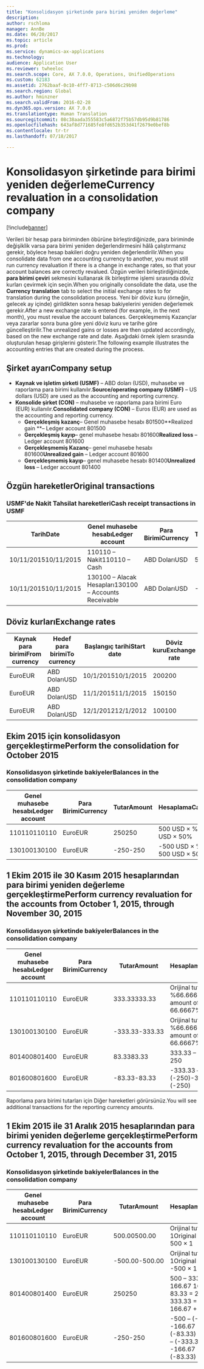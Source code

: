 ```yaml
---
title: "Konsolidasyon şirketinde para birimi yeniden değerleme"
description: 
author: rschloma
manager: AnnBe
ms.date: 06/20/2017
ms.topic: article
ms.prod: 
ms.service: dynamics-ax-applications
ms.technology: 
audience: Application User
ms.reviewer: twheeloc
ms.search.scope: Core, AX 7.0.0, Operations, UnifiedOperations
ms.custom: 62183
ms.assetid: 2762baaf-0c10-4ff7-8713-c506d6c29b98
ms.search.region: Global
ms.author: hminzner
ms.search.validFrom: 2016-02-28
ms.dyn365.ops.version: AX 7.0.0
ms.translationtype: Human Translation
ms.sourcegitcommit: 08c38aada355583c5a6872f75b57db95d9b81786
ms.openlocfilehash: 643af8d771685fe8fd652b353d41f2679e0bef8b
ms.contentlocale: tr-tr
ms.lasthandoff: 07/18/2017

---
```


# <a name="currency-revaluation-in-a-consolidation-company"></a><span data-ttu-id="5b598-102">Konsolidasyon şirketinde para birimi yeniden değerleme</span><span class="sxs-lookup"><span data-stu-id="5b598-102">Currency revaluation in a consolidation company</span></span>

[!include[banner](../includes/banner.md)]




<span data-ttu-id="5b598-103">Verileri bir hesap para biriminden öbürüne birleştirdiğinizde, para biriminde değişiklik varsa para birimi yeniden değerlendirmesini hâlâ çalıştırmanız gerekir, böylece hesap bakileri doğru yeniden değerlendirilir.</span><span class="sxs-lookup"><span data-stu-id="5b598-103">When you consolidate data from one accounting currency to another, you must still run currency revaluation if there is a change in exchange rates, so that your account balances  are correctly revalued.</span></span> <span data-ttu-id="5b598-104">Özgün verileri birleştirdiğinizde, **para birimi çeviri** sekmesini kullanarak ilk birleştirme işlemi sırasında döviz kurları çevirmek için seçin.</span><span class="sxs-lookup"><span data-stu-id="5b598-104">When you originally consolidate the data, use the **Currency translation** tab to select the initial exchange rates to for translation during the consolidation process.</span></span> <span data-ttu-id="5b598-105">Yeni bir döviz kuru (örneğin, gelecek ay içinde) girildikten sonra hesap bakiyelerini yeniden değerlemek gerekir.</span><span class="sxs-lookup"><span data-stu-id="5b598-105">After a new exchange rate is entered (for example, in the next month), you must revalue the account balances.</span></span> <span data-ttu-id="5b598-106">Gerçekleşmemiş Kazançlar veya zararlar sonra buna göre yeni döviz kuru ve tarihe göre güncelleştirilir.</span><span class="sxs-lookup"><span data-stu-id="5b598-106">The unrealized gains or losses are then updated accordingly, based on the new exchange rate and date.</span></span> <span data-ttu-id="5b598-107">Aşağıdaki örnek işlem sırasında oluşturulan hesap girişlerini gösterir.</span><span class="sxs-lookup"><span data-stu-id="5b598-107">The following example illustrates the accounting entries that are created during the process.</span></span>

## <a name="company-setup"></a><span data-ttu-id="5b598-108">Şirket ayarı</span><span class="sxs-lookup"><span data-stu-id="5b598-108">Company setup</span></span>
-   <span data-ttu-id="5b598-109">**Kaynak ve işletim şirketi (USMF)** – ABD doları (USD), muhasebe ve raporlama para birimi kullanılır.</span><span class="sxs-lookup"><span data-stu-id="5b598-109">**Source/operating company (USMF)** – US dollars (USD) are used as the accounting and reporting currency.</span></span>
-   <span data-ttu-id="5b598-110">**Konsolide şirket (CON)** – muhasebe ve raporlama para birimi Euro (EUR) kullanılır.</span><span class="sxs-lookup"><span data-stu-id="5b598-110">**Consolidated company (CON)** – Euros (EUR) are used as the accounting and reporting currency.</span></span>
    -   <span data-ttu-id="5b598-111">**Gerçekleşmiş kazanç**– Genel muhasebe hesabı 801500</span><span class="sxs-lookup"><span data-stu-id="5b598-111">**Realized gain **– Ledger account 801500</span></span>
    -   <span data-ttu-id="5b598-112">**Gerçekleşmiş kayıp**– genel muhasebe hesabı 801600</span><span class="sxs-lookup"><span data-stu-id="5b598-112">**Realized loss** – Ledger account 801600</span></span>
    -   <span data-ttu-id="5b598-113">**Gerçekleşmemiş Kazanç**– genel muhasebe hesabı 801600</span><span class="sxs-lookup"><span data-stu-id="5b598-113">**Unrealized gain** – Ledger account 801600</span></span>
    -   <span data-ttu-id="5b598-114">**Gerçekleşmemiş kayıp**– genel muhasebe hesabı 801400</span><span class="sxs-lookup"><span data-stu-id="5b598-114">**Unrealized loss** – Ledger account 801400</span></span>

## <a name="original-transactions"></a><span data-ttu-id="5b598-115">Özgün hareketler</span><span class="sxs-lookup"><span data-stu-id="5b598-115">Original transactions</span></span>
### <a name="cash-receipt-transactions-in-usmf"></a><span data-ttu-id="5b598-116">USMF'de Nakit Tahsilat hareketleri</span><span class="sxs-lookup"><span data-stu-id="5b598-116">Cash receipt transactions in USMF</span></span>

| <span data-ttu-id="5b598-117">Tarih</span><span class="sxs-lookup"><span data-stu-id="5b598-117">Date</span></span>       | <span data-ttu-id="5b598-118">Genel muhasebe hesabı</span><span class="sxs-lookup"><span data-stu-id="5b598-118">Ledger account</span></span>               | <span data-ttu-id="5b598-119">Para Birimi</span><span class="sxs-lookup"><span data-stu-id="5b598-119">Currency</span></span> | <span data-ttu-id="5b598-120">Tutar</span><span class="sxs-lookup"><span data-stu-id="5b598-120">Amount</span></span> |
|------------|------------------------------|----------|--------|
| <span data-ttu-id="5b598-121">10/11/2015</span><span class="sxs-lookup"><span data-stu-id="5b598-121">10/11/2015</span></span> | <span data-ttu-id="5b598-122">110110 – Nakit</span><span class="sxs-lookup"><span data-stu-id="5b598-122">110110 – Cash</span></span>                | <span data-ttu-id="5b598-123">ABD Doları</span><span class="sxs-lookup"><span data-stu-id="5b598-123">USD</span></span>      | <span data-ttu-id="5b598-124">500</span><span class="sxs-lookup"><span data-stu-id="5b598-124">500</span></span>    |
| <span data-ttu-id="5b598-125">10/11/2015</span><span class="sxs-lookup"><span data-stu-id="5b598-125">10/11/2015</span></span> | <span data-ttu-id="5b598-126">130100 – Alacak Hesapları</span><span class="sxs-lookup"><span data-stu-id="5b598-126">130100 – Accounts Receivable</span></span> | <span data-ttu-id="5b598-127">ABD Doları</span><span class="sxs-lookup"><span data-stu-id="5b598-127">USD</span></span>      | <span data-ttu-id="5b598-128">-500</span><span class="sxs-lookup"><span data-stu-id="5b598-128">-500</span></span>   |

## <a name="exchange-rates"></a><span data-ttu-id="5b598-129">Döviz kurları</span><span class="sxs-lookup"><span data-stu-id="5b598-129">Exchange rates</span></span>
| <span data-ttu-id="5b598-130">Kaynak para birimi</span><span class="sxs-lookup"><span data-stu-id="5b598-130">From currency</span></span> | <span data-ttu-id="5b598-131">Hedef para birimi</span><span class="sxs-lookup"><span data-stu-id="5b598-131">To currency</span></span> | <span data-ttu-id="5b598-132">Başlangıç tarihi</span><span class="sxs-lookup"><span data-stu-id="5b598-132">Start date</span></span> | <span data-ttu-id="5b598-133">Döviz kuru</span><span class="sxs-lookup"><span data-stu-id="5b598-133">Exchange rate</span></span> |
|---------------|-------------|------------|---------------|
| <span data-ttu-id="5b598-134">Euro</span><span class="sxs-lookup"><span data-stu-id="5b598-134">EUR</span></span>           | <span data-ttu-id="5b598-135">ABD Doları</span><span class="sxs-lookup"><span data-stu-id="5b598-135">USD</span></span>         | <span data-ttu-id="5b598-136">10/1/2015</span><span class="sxs-lookup"><span data-stu-id="5b598-136">10/1/2015</span></span>  | <span data-ttu-id="5b598-137">200</span><span class="sxs-lookup"><span data-stu-id="5b598-137">200</span></span>           |
| <span data-ttu-id="5b598-138">Euro</span><span class="sxs-lookup"><span data-stu-id="5b598-138">EUR</span></span>           | <span data-ttu-id="5b598-139">ABD Doları</span><span class="sxs-lookup"><span data-stu-id="5b598-139">USD</span></span>         | <span data-ttu-id="5b598-140">11/1/2015</span><span class="sxs-lookup"><span data-stu-id="5b598-140">11/1/2015</span></span>  | <span data-ttu-id="5b598-141">150</span><span class="sxs-lookup"><span data-stu-id="5b598-141">150</span></span>           |
| <span data-ttu-id="5b598-142">Euro</span><span class="sxs-lookup"><span data-stu-id="5b598-142">EUR</span></span>           | <span data-ttu-id="5b598-143">ABD Doları</span><span class="sxs-lookup"><span data-stu-id="5b598-143">USD</span></span>         | <span data-ttu-id="5b598-144">12/1/2012</span><span class="sxs-lookup"><span data-stu-id="5b598-144">12/1/2012</span></span>  | <span data-ttu-id="5b598-145">100</span><span class="sxs-lookup"><span data-stu-id="5b598-145">100</span></span>           |

## <a name="perform-the-consolidation-for-october-2015"></a><span data-ttu-id="5b598-146">Ekim 2015 için konsolidasyon gerçekleştirme</span><span class="sxs-lookup"><span data-stu-id="5b598-146">Perform the consolidation for October 2015</span></span>
### <a name="balances-in-the-consolidation-company"></a><span data-ttu-id="5b598-147">Konsolidasyon şirketinde bakiyeler</span><span class="sxs-lookup"><span data-stu-id="5b598-147">Balances in the consolidation company</span></span>

| <span data-ttu-id="5b598-148">Genel muhasebe hesabı</span><span class="sxs-lookup"><span data-stu-id="5b598-148">Ledger account</span></span> | <span data-ttu-id="5b598-149">Para Birimi</span><span class="sxs-lookup"><span data-stu-id="5b598-149">Currency</span></span> | <span data-ttu-id="5b598-150">Tutar</span><span class="sxs-lookup"><span data-stu-id="5b598-150">Amount</span></span> | <span data-ttu-id="5b598-151">Hesaplama</span><span class="sxs-lookup"><span data-stu-id="5b598-151">Calculation</span></span>    |
|----------------|----------|--------|----------------|
| <span data-ttu-id="5b598-152">110110</span><span class="sxs-lookup"><span data-stu-id="5b598-152">110110</span></span>         | <span data-ttu-id="5b598-153">Euro</span><span class="sxs-lookup"><span data-stu-id="5b598-153">EUR</span></span>      | <span data-ttu-id="5b598-154">250</span><span class="sxs-lookup"><span data-stu-id="5b598-154">250</span></span>    | <span data-ttu-id="5b598-155">500 USD × %50</span><span class="sxs-lookup"><span data-stu-id="5b598-155">500 USD × 50%</span></span>  |
| <span data-ttu-id="5b598-156">130100</span><span class="sxs-lookup"><span data-stu-id="5b598-156">130100</span></span>         | <span data-ttu-id="5b598-157">Euro</span><span class="sxs-lookup"><span data-stu-id="5b598-157">EUR</span></span>      | <span data-ttu-id="5b598-158">-250</span><span class="sxs-lookup"><span data-stu-id="5b598-158">-250</span></span>   | <span data-ttu-id="5b598-159">-500 USD × %50</span><span class="sxs-lookup"><span data-stu-id="5b598-159">-500 USD × 50%</span></span> |

## <a name="perform-currency-revaluation-for-the-accounts-from-october-1-2015-through-november-30-2015"></a><span data-ttu-id="5b598-160">1 Ekim 2015 ile 30 Kasım 2015 hesaplarından para birimi yeniden değerleme gerçekleştirme</span><span class="sxs-lookup"><span data-stu-id="5b598-160">Perform currency revaluation for the accounts from October 1, 2015, through November 30, 2015</span></span>
### <a name="balances-in-the-consolidation-company"></a><span data-ttu-id="5b598-161">Konsolidasyon şirketinde bakiyeler</span><span class="sxs-lookup"><span data-stu-id="5b598-161">Balances in the consolidation company</span></span>

| <span data-ttu-id="5b598-162">Genel muhasebe hesabı</span><span class="sxs-lookup"><span data-stu-id="5b598-162">Ledger account</span></span> | <span data-ttu-id="5b598-163">Para Birimi</span><span class="sxs-lookup"><span data-stu-id="5b598-163">Currency</span></span> | <span data-ttu-id="5b598-164">Tutar</span><span class="sxs-lookup"><span data-stu-id="5b598-164">Amount</span></span>  | <span data-ttu-id="5b598-165">Hesaplama</span><span class="sxs-lookup"><span data-stu-id="5b598-165">Calculation</span></span>                        |
|----------------|----------|---------|------------------------------------|
| <span data-ttu-id="5b598-166">110110</span><span class="sxs-lookup"><span data-stu-id="5b598-166">110110</span></span>         | <span data-ttu-id="5b598-167">Euro</span><span class="sxs-lookup"><span data-stu-id="5b598-167">EUR</span></span>      | <span data-ttu-id="5b598-168">333.33</span><span class="sxs-lookup"><span data-stu-id="5b598-168">333.33</span></span>  | <span data-ttu-id="5b598-169">Orijinal tutar 500 × %66.6667</span><span class="sxs-lookup"><span data-stu-id="5b598-169">Original amount of 500 × 66.6667%</span></span>  |
| <span data-ttu-id="5b598-170">130100</span><span class="sxs-lookup"><span data-stu-id="5b598-170">130100</span></span>         | <span data-ttu-id="5b598-171">Euro</span><span class="sxs-lookup"><span data-stu-id="5b598-171">EUR</span></span>      | <span data-ttu-id="5b598-172">-333.33</span><span class="sxs-lookup"><span data-stu-id="5b598-172">-333.33</span></span> | <span data-ttu-id="5b598-173">Orijinal tutar -500 × %66.6667</span><span class="sxs-lookup"><span data-stu-id="5b598-173">Original amount of -500 × 66.6667%</span></span> |
| <span data-ttu-id="5b598-174">801400</span><span class="sxs-lookup"><span data-stu-id="5b598-174">801400</span></span>         | <span data-ttu-id="5b598-175">Euro</span><span class="sxs-lookup"><span data-stu-id="5b598-175">EUR</span></span>      | <span data-ttu-id="5b598-176">83.33</span><span class="sxs-lookup"><span data-stu-id="5b598-176">83.33</span></span>   | <span data-ttu-id="5b598-177">333.33 – 250</span><span class="sxs-lookup"><span data-stu-id="5b598-177">333.33 – 250</span></span>                       |
| <span data-ttu-id="5b598-178">801600</span><span class="sxs-lookup"><span data-stu-id="5b598-178">801600</span></span>         | <span data-ttu-id="5b598-179">Euro</span><span class="sxs-lookup"><span data-stu-id="5b598-179">EUR</span></span>      | <span data-ttu-id="5b598-180">-83.33</span><span class="sxs-lookup"><span data-stu-id="5b598-180">-83.33</span></span>  | <span data-ttu-id="5b598-181">-333.33 – (-250)</span><span class="sxs-lookup"><span data-stu-id="5b598-181">-333.33 – (-250)</span></span>                   |

<span data-ttu-id="5b598-182">Raporlama para birimi tutarları için Diğer hareketleri görürsünüz.</span><span class="sxs-lookup"><span data-stu-id="5b598-182">You will see additional transactions for the reporting currency amounts.</span></span>

## <a name="perform-currency-revaluation-for-the-accounts-from-october-1-2015-through-december-31-2015"></a><span data-ttu-id="5b598-183">1 Ekim 2015 ile 31 Aralık 2015 hesaplarından para birimi yeniden değerleme gerçekleştirme</span><span class="sxs-lookup"><span data-stu-id="5b598-183">Perform currency revaluation for the accounts from October 1, 2015, through December 31, 2015</span></span>
### <a name="balances-in-the-consolidation-company"></a><span data-ttu-id="5b598-184">Konsolidasyon şirketinde bakiyeler</span><span class="sxs-lookup"><span data-stu-id="5b598-184">Balances in the consolidation company</span></span>

| <span data-ttu-id="5b598-185">Genel muhasebe hesabı</span><span class="sxs-lookup"><span data-stu-id="5b598-185">Ledger account</span></span> | <span data-ttu-id="5b598-186">Para Birimi</span><span class="sxs-lookup"><span data-stu-id="5b598-186">Currency</span></span> | <span data-ttu-id="5b598-187">Tutar</span><span class="sxs-lookup"><span data-stu-id="5b598-187">Amount</span></span>  | <span data-ttu-id="5b598-188">Hesaplama</span><span class="sxs-lookup"><span data-stu-id="5b598-188">Calculation</span></span>                                          |
|----------------|----------|---------|------------------------------------------------------|
| <span data-ttu-id="5b598-189">110110</span><span class="sxs-lookup"><span data-stu-id="5b598-189">110110</span></span>         | <span data-ttu-id="5b598-190">Euro</span><span class="sxs-lookup"><span data-stu-id="5b598-190">EUR</span></span>      | <span data-ttu-id="5b598-191">500.00</span><span class="sxs-lookup"><span data-stu-id="5b598-191">500.00</span></span>  | <span data-ttu-id="5b598-192">Orijinal tutar of 500 × 1</span><span class="sxs-lookup"><span data-stu-id="5b598-192">Original amount of 500 × 1</span></span>                           |
| <span data-ttu-id="5b598-193">130100</span><span class="sxs-lookup"><span data-stu-id="5b598-193">130100</span></span>         | <span data-ttu-id="5b598-194">Euro</span><span class="sxs-lookup"><span data-stu-id="5b598-194">EUR</span></span>      | <span data-ttu-id="5b598-195">-500.00</span><span class="sxs-lookup"><span data-stu-id="5b598-195">-500.00</span></span> | <span data-ttu-id="5b598-196">Orijinal tutar -500 × 1</span><span class="sxs-lookup"><span data-stu-id="5b598-196">Original amount of -500 × 1</span></span>                          |
| <span data-ttu-id="5b598-197">801400</span><span class="sxs-lookup"><span data-stu-id="5b598-197">801400</span></span>         | <span data-ttu-id="5b598-198">Euro</span><span class="sxs-lookup"><span data-stu-id="5b598-198">EUR</span></span>      | <span data-ttu-id="5b598-199">250</span><span class="sxs-lookup"><span data-stu-id="5b598-199">250</span></span>     | <span data-ttu-id="5b598-200">500 – 333.33 = 166.67 166.67 + 83.33 = 250</span><span class="sxs-lookup"><span data-stu-id="5b598-200">500 – 333.33 = 166.67 166.67 + 83.33 = 250</span></span>           |
| <span data-ttu-id="5b598-201">801600</span><span class="sxs-lookup"><span data-stu-id="5b598-201">801600</span></span>         | <span data-ttu-id="5b598-202">Euro</span><span class="sxs-lookup"><span data-stu-id="5b598-202">EUR</span></span>      | <span data-ttu-id="5b598-203">-250</span><span class="sxs-lookup"><span data-stu-id="5b598-203">-250</span></span>    | <span data-ttu-id="5b598-204">-500 – (-333.33) = -166.67 -166.67 + (-83.33) = -250</span><span class="sxs-lookup"><span data-stu-id="5b598-204">-500 – (-333.33) = -166.67 -166.67 + (-83.33) = -250</span></span> |






